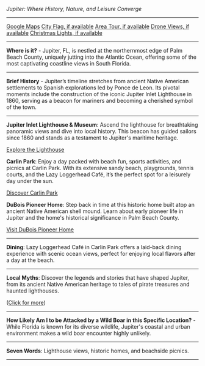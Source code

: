 *Jupiter: Where History, Nature, and Leisure Converge*

---

[Google Maps](https://www.google.com/maps/place/Jupiter,+FL/data=!3m1!1e3)
[City Flag, if available](https://www.google.com/search?tbm=isch&q=Jupiter+FL+Flag+Picture)
[Area Tour, if available](https://www.youtube.com/results?search_query=Jupiter+FL+4k+tour)
[Drone Views, if available](https://www.youtube.com/results?search_query=Jupiter+FL+4k+drone)
[Christmas Lights, if available](https://www.youtube.com/results?search_query=Jupiter+FL+christmas+lights)

---

**Where is it?** - Jupiter, FL, is nestled at the northernmost edge of Palm Beach County, uniquely jutting into the Atlantic Ocean, offering some of the most captivating coastline views in South Florida.

---

**Brief History** - Jupiter’s timeline stretches from ancient Native American settlements to Spanish explorations led by Ponce de Leon. Its pivotal moments include the construction of the iconic Jupiter Inlet Lighthouse in 1860, serving as a beacon for mariners and becoming a cherished symbol of the town.

---

**Jupiter Inlet Lighthouse & Museum**: Ascend the lighthouse for breathtaking panoramic views and dive into local history. This beacon has guided sailors since 1860 and stands as a testament to Jupiter's maritime heritage.

  [Explore the Lighthouse](https://www.youtube.com/results?search_query=Jupiter+FL+Jupiter+Inlet+Lighthouse)

**Carlin Park**: Enjoy a day packed with beach fun, sports activities, and picnics at Carlin Park. With its extensive sandy beach, playgrounds, tennis courts, and the Lazy Loggerhead Café, it’s the perfect spot for a leisurely day under the sun.

  [Discover Carlin Park](https://www.youtube.com/results?search_query=Jupiter+FL+Carlin+Park)

**DuBois Pioneer Home**: Step back in time at this historic home built atop an ancient Native American shell mound. Learn about early pioneer life in Jupiter and the home's historical significance in Palm Beach County.

  [Visit DuBois Pioneer Home](https://www.youtube.com/results?search_query=Jupiter+FL+DuBois+Pioneer+Home)

---

**Dining**: Lazy Loggerhead Café in Carlin Park offers a laid-back dining experience with scenic ocean views, perfect for enjoying local flavors after a day at the beach.

---

**Local Myths**: Discover the legends and stories that have shaped Jupiter, from its ancient Native American heritage to tales of pirate treasures and haunted lighthouses. 

([Click for more](https://www.google.com/search?q=Jupiter+FL+local+myths))

---

**How Likely Am I to be Attacked by a Wild Boar in this Specific Location?** - While Florida is known for its diverse wildlife, Jupiter's coastal and urban environment makes a wild boar encounter highly unlikely.

---

**Seven Words**: Lighthouse views, historic homes, and beachside picnics.

---